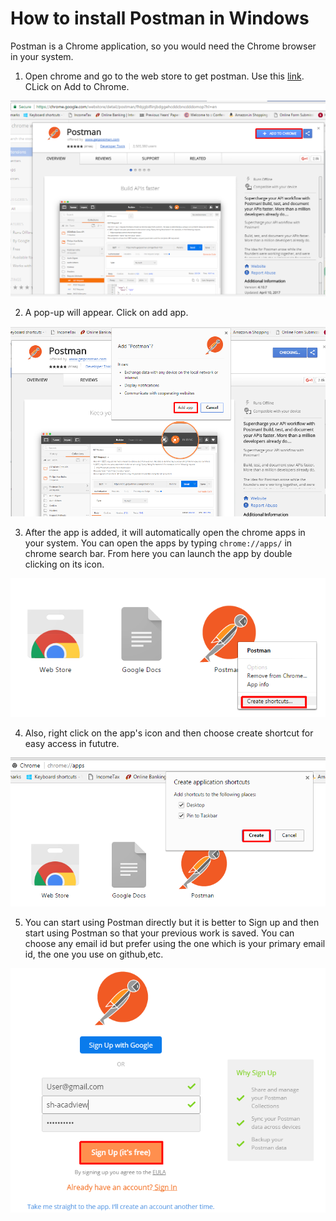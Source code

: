 # How to install Postman in Windows

Postman is a Chrome application, so you would need the Chrome browser in your system.

1. Open chrome and go to the web store to get postman. Use this [link](https://chrome.google.com/webstore/detail/postman/fhbjgbiflinjbdggehcddcbncdddomop?hl=en). CLick on Add to Chrome.

![](/img/postman1.png)


2. A pop-up will appear. Click on add app.

![](/img/postman3.png)


3. After the app is added, it will automatically open the chrome apps in your system. You can open the apps by typing `chrome://apps/` in chrome search bar. From here you can launch the app by double clicking on its icon.

![](/img/postman4.png)


4. Also, right click on the app's icon and then choose create shortcut for easy access in fututre.

![](/img/postman5.png)


5. You can start using Postman directly but it is better to Sign up and then start using Postman so that your previous work is saved. You can choose any email id but prefer using the one which is your primary email id, the one you use on github,etc.

![](/img/postman6.png)